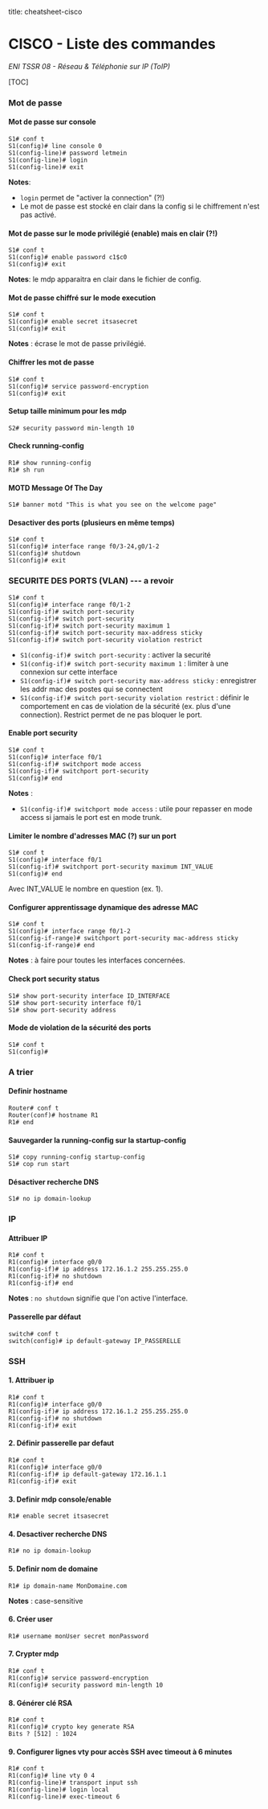 title: cheatsheet-cisco

# CISCO - Liste des commandes
*ENI TSSR 08 - Réseau & Téléphonie sur IP (ToIP)*



<span id="toc"></span>

[TOC]



### Mot de passe

#### Mot de passe sur console

```
S1# conf t 
S1(config)# line console 0
S1(config-line)# password letmein
S1(config-line)# login
S1(config-line)# exit
```

**Notes**:

- `login` permet de "activer la connection" (?!)
- Le mot de passe est stocké en clair dans la config si le chiffrement n'est pas activé.


#### Mot de passe sur le mode privilégié (enable) mais en clair (?!)

```
S1# conf t 
S1(config)# enable password c1$c0
S1(config)# exit
```

**Notes**: le mdp apparaitra en clair dans le fichier de config.

#### Mot de passe chiffré sur le mode execution

```
S1# conf t 
S1(config)# enable secret itsasecret
S1(config)# exit
```

**Notes** : écrase le mot de passe privilégié.

#### Chiffrer les mot de passe

```
S1# conf t 
S1(config)# service password-encryption
S1(config)# exit
```

#### Setup taille minimum pour les mdp

```
S2# security password min-length 10
```


#### Check running-config

```
R1# show running-config
R1# sh run
``` 

#### MOTD Message Of The Day

```
S1# banner motd "This is what you see on the welcome page"
```


#### Desactiver des ports (plusieurs en même temps)

```
S1# conf t 
S1(config)# interface range f0/3-24,g0/1-2
S1(config)# shutdown
S1(config)# exit 
```



### SECURITE DES PORTS (VLAN) --- a revoir

```
S1# conf t 
S1(config)# interface range f0/1-2
S1(config-if)# switch port-security
S1(config-if)# switch port-security
S1(config-if)# switch port-security maximum 1
S1(config-if)# switch port-security max-address sticky
S1(config-if)# switch port-security violation restrict
```

- `S1(config-if)# switch port-security` : activer la securité
- `S1(config-if)# switch port-security maximum 1` : limiter à une connexion sur cette interface 
- `S1(config-if)# switch port-security max-address sticky` : enregistrer les addr mac des postes qui se connectent
- `S1(config-if)# switch port-security violation restrict` : définir le comportement en cas de violation de la sécurité (ex. plus d'une connection). Restrict permet de ne pas bloquer le port. 


#### Enable port security

```
S1# conf t
S1(config)# interface f0/1 
S1(config-if)# switchport mode access 
S1(config-if)# switchport port-security
S1(config)# end
```

**Notes** : 

- `S1(config-if)# switchport mode access` : utile pour repasser en mode access si jamais le port est en mode trunk.


#### Limiter le nombre d'adresses MAC (?) sur un port

```
S1# conf t
S1(config)# interface f0/1 
S1(config-if)# switchport port-security maximum INT_VALUE
S1(config)# end
```

Avec INT_VALUE le nombre en question (ex. 1).


#### Configurer apprentissage dynamique des adresse MAC

```
S1# conf t
S1(config)# interface range f0/1-2
S1(config-if-range)# switchport port-security mac-address sticky
S1(config-if-range)# end
```

**Notes** : à faire pour toutes les interfaces concernées.

#### Check port security status

```
S1# show port-security interface ID_INTERFACE 
S1# show port-security interface f0/1
S1# show port-security address 
```
#### Mode de violation de la sécurité des ports

```
S1# conf t 
S1(config)# 
```
 
### A trier

#### Definir hostname

```
Router# conf t 
Router(conf)# hostname R1
R1# end
```

#### Sauvegarder la running-config sur la startup-config

```
S1# copy running-config startup-config
S1# cop run start 
``` 

#### Désactiver recherche DNS

```
S1# no ip domain-lookup
```

### IP

#### Attribuer IP

```
R1# conf t 
R1(config)# interface g0/0
R1(config-if)# ip address 172.16.1.2 255.255.255.0
R1(config-if)# no shutdown
R1(config-if)# end
```

**Notes** : `no shutdown` signifie que l'on active l'interface. 


#### Passerelle par défaut

```
switch# conf t 
switch(config)# ip default-gateway IP_PASSERELLE
```

### SSH
#### 1. Attribuer ip

```
R1# conf t 
R1(config)# interface g0/0
R1(config-if)# ip address 172.16.1.2 255.255.255.0
R1(config-if)# no shutdown
R1(config-if)# exit
```

#### 2. Définir passerelle par defaut

```
R1# conf t 
R1(config)# interface g0/0
R1(config-if)# ip default-gateway 172.16.1.1 
R1(config-if)# exit 
```

#### 3. Definir mdp console/enable

```
R1# enable secret itsasecret
```

#### 4. Desactiver recherche DNS
```
R1# no ip domain-lookup
```

#### 5. Definir nom de domaine

```
R1# ip domain-name MonDomaine.com
```

**Notes** : case-sensitive

#### 6. Créer user

```
R1# username monUser secret monPassword
```

#### 7. Crypter mdp

```
R1# conf t 
R1(config)# service password-encryption
R1(config)# security password min-length 10
```

#### 8. Générer clé RSA

```
R1# conf t 
R1(config)# crypto key generate RSA
Bits ? [512] : 1024
```

#### 9. Configurer lignes vty pour accès SSH avec timeout à 6 minutes

```
R1# conf t 
R1(config)# line vty 0 4
R1(config-line)# transport input ssh
R1(config-line)# login local
R1(config-line)# exec-timeout 6
```




<link rel="stylesheet" href=".ressources/css/style.css">

